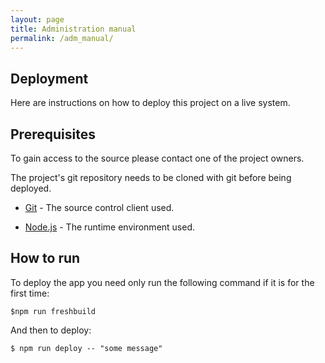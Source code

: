 ```yaml
---
layout: page
title: Administration manual
permalink: /adm_manual/
---
```


## Deployment

Here are instructions on how to deploy this project on a live system.

## Prerequisites
To gain access to the source please contact one of the project owners.

The project's git repository needs to be cloned with git before being deployed.

* [Git](https://git-scm.com/) - The source control client used.

* [Node.js](https://nodejs.org/en/download/) - The runtime environment used.

## How to run

To deploy the app you need only run the following command if it is for the first time:
```
$npm run freshbuild
```
And then to deploy:
```
$ npm run deploy -- "some message"
```
